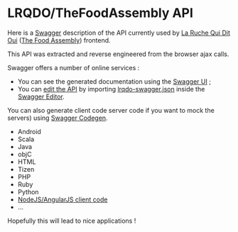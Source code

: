 # LRQDO/TheFoodAssembly API

Here is a [Swagger](http://swagger.io/) description of the API currently used by [La Ruche Qui Dit Oui](https://www.laruchequiditoui.fr/) ([The Food Assembly](https://laruchequiditoui.fr/en)) frontend.

This API was extracted and reverse engineered from the browser ajax calls.

Swagger offers a number of online services :

* You can see the generated documentation using the [Swagger UI](https://github.com/swagger-api/swagger-ui) ;
* You can [edit the API](http://editor.swagger.io/#/edit) by importing [lrqdo-swagger.json](https://github.com/kraynel/lrqdo-api/blob/master/lrqdo-swagger.json) inside the [Swagger Editor](https://github.com/swagger-api/swagger-editor).

You can also generate client code  server code if you want to mock the servers) using [Swagger Codegen](https://github.com/swagger-api/swagger-codegen).

* Android
* Scala
* Java
* objC
* HTML
* Tizen
* PHP
* Ruby
* Python
* [NodeJS/AngularJS client code](https://github.com/wcandillon/swagger-js-codegen/)
* ...

Hopefully this will lead to nice applications !